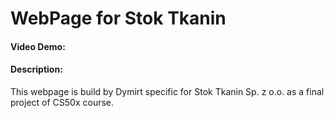 # WebPage for Stok Tkanin
#### Video Demo:  <URL HERE>
#### Description:
This webpage is build by Dymirt specific for Stok Tkanin Sp. z o.o. as a final project of CS50x course.